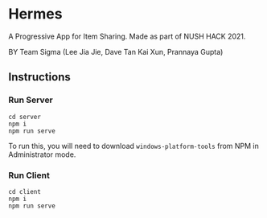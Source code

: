 # Hermes
A Progressive App for Item Sharing. Made as part of NUSH HACK 2021.

BY Team Sigma (Lee Jia Jie, Dave Tan Kai Xun, Prannaya Gupta)

## Instructions

### Run Server
```
cd server
npm i
npm run serve
```

To run this, you will need to download `windows-platform-tools` from NPM in Administrator mode.

### Run Client
```
cd client
npm i
npm run serve
```
